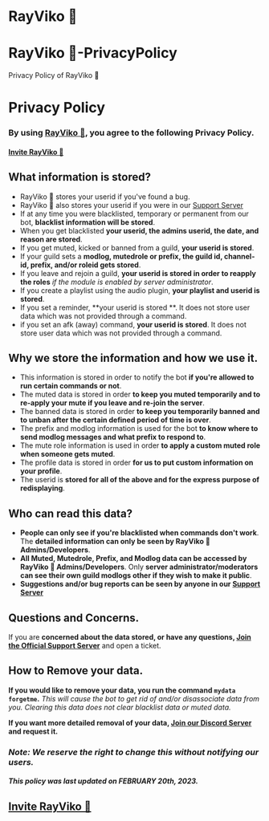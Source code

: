 # RayViko 🌙

# RayViko 🌙-PrivacyPolicy
Privacy Policy of RayViko 🌙

# Privacy Policy

### By using **[RayViko 🌙](https://discord.com/oauth2/authorize?client_id=1144836786091216957&permissions=8&integration_type=0&scope=bot)**, you agree to the following **Privacy Policy.**
#### [Invite RayViko 🌙](https://discord.com/oauth2/authorize?client_id=1144836786091216957&permissions=8&integration_type=0&scope=bot)

## What information is stored?

- RayViko 🌙 stores your userid if you've found a bug.
- RayViko 🌙 also stores your userid if you were in our [Support Server](https://discord.gg/WurzQSgbUk)
- If at any time you were blacklisted, temporary or permanent from our bot, **blacklist information will be stored**.
- When you get blacklisted **your userid, the admins userid, the date, and reason are stored**.
- If you get muted, kicked or banned from a guild, **your userid is stored**.
- If your guild sets a **modlog, mutedrole or prefix, the guild id, channel-id, prefix, and/or roleid gets stored**.
- If you leave and rejoin a guild, **your userid is stored in order to reapply the roles** *if the module is enabled by server administrator*.
- If you create a playlist using the audio plugin, **your playlist and userid is stored**.
- If you set a reminder, **your userid is stored **. It does not store user data which was not provided through a command.
- if you set an afk (away) command, **your userid is stored**. It does not store user data which was not provided through a command.

## Why we store the information and how we use it.

- This information is stored in order to notify the bot **if you're allowed to run certain commands or not**.
- The muted data is stored in order **to keep you muted temporarily and to re-apply your mute if you leave and re-join the server**.
- The banned data is stored in order **to keep you temporarily banned and to unban after the certain defined period of time is over**.
- The prefix and modlog information is used for the bot **to know where to send modlog messages and what prefix to respond to**.
- The mute role information is used in order **to apply a custom muted role when someone gets muted**.
- The profile data is stored in order **for us to put custom information on your profile**.
- The userid is **stored for all of the above and for the express purpose of redisplaying**.

##  Who can read this data?

- **People can only see if you're blacklisted when commands don't work**. The **detailed information can only be seen by RayViko 🌙 Admins/Developers**.
- **All Muted, Mutedrole, Prefix, and Modlog data can be accessed by RayViko 🌙 Admins/Developers**. Only **server administrator/moderators can see their own guild modlogs other if they wish to make it public**.
- **Suggestions and/or bug reports can be seen by anyone in our [Support Server](https://discord.gg/WurzQSgbUk)**

## Questions and Concerns.

If you are **concerned about the data stored, or have any questions, [Join the Official Support Server](https://discord.gg/WurzQSgbUk)** and open a ticket.


## How to Remove your data.

**If you would like to remove your data, you run the command `mydata forgetme`.**
*This will cause the bot to get rid of and/or disassociate data from you.
Clearing this data does not clear blacklist data or muted data.*

**If you want more detailed removal of your data, [Join our Discord Server](https://discord.gg/WurzQSgbUk) and request it.**

### ***Note: __We reserve the right to change this without notifying our users.__***
##### This policy was last updated on FEBRUARY 20th, 2023.


## [Invite RayViko 🌙](https://discord.com/oauth2/authorize?client_id=1144836786091216957&permissions=8&integration_type=0&scope=bot)
